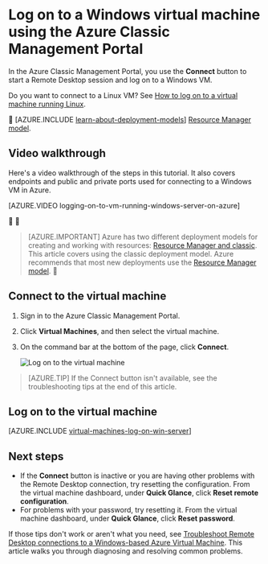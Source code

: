 <properties
	pageTitle="Log on to a classic Azure VM | Azure"
	description="Use the Azure Classic Management Portal to log on to a Windows virtual machine created with the classic deployment model."
	services="virtual-machines-windows"
	documentationCenter=""
	authors="cynthn"
	manager="timlt"
	editor="tysonn"
	tags="azure-service-management"/>

<tags
	ms.service="virtual-machines-windows"
	ms.date="05/05/2016"
	wacn.date=""/>


# Log on to a Windows virtual machine using the Azure Classic Management Portal

In the Azure Classic Management Portal, you use the **Connect** button to start a Remote Desktop session and log on to a Windows VM.

Do you want to connect to a Linux VM? See [How to log on to a virtual machine running Linux](/documentation/articles/virtual-machines-linux-classic-log-on/).


[AZURE.INCLUDE [learn-about-deployment-models](../includes/learn-about-deployment-models-classic-include.md)] [Resource Manager model](/documentation/articles/virtual-machines-windows-connect-logon/).


## Video walkthrough

Here's a video walkthrough of the steps in this tutorial. It also covers endpoints and public and private ports used for connecting to a Windows VM in Azure.

[AZURE.VIDEO logging-on-to-vm-running-windows-server-on-azure]



> [AZURE.IMPORTANT] Azure has two different deployment models for creating and working with resources:  [Resource Manager and classic](/documentation/articles/resource-manager-deployment-model/).  This article covers using the classic deployment model. Azure recommends that most new deployments use the [Resource Manager model](/documentation/articles/virtual-machines-windows-connect-logon/).


## Connect to the virtual machine

1. Sign in to the Azure Classic Management Portal.

2. Click **Virtual Machines**, and then select the virtual machine.

3. On the command bar at the bottom of the page, click **Connect**.

	![Log on to the virtual machine](./media/virtual-machines-windows-classic-connect-logon/connectwindows.png)
	
> [AZURE.TIP] If the Connect button isn't available, see the troubleshooting tips at the end of this article.

## Log on to the virtual machine

[AZURE.INCLUDE [virtual-machines-log-on-win-server](../includes/virtual-machines-log-on-win-server.md)]

## Next steps

-	If the **Connect** button is inactive or you are having other problems with the Remote Desktop connection, try resetting the configuration. From the virtual machine dashboard, under **Quick Glance**, click **Reset remote configuration**.
-	For problems with your password, try resetting it. From the virtual machine dashboard, under **Quick Glance**, click **Reset password**.

If those tips don't work or aren't what you need, see [Troubleshoot Remote Desktop connections to a Windows-based Azure Virtual Machine](/documentation/articles/virtual-machines-windows-troubleshoot-rdp-connection/). This article walks you through diagnosing and resolving common problems.


